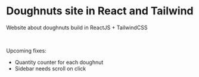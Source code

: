 <h1>Doughnuts site in React and Tailwind</h1>
<p>Website about doughnuts build in ReactJS + TailwindCSS</p></br>
<p>Upcoming fixes:</p>
<ul>
  <li>Quantity counter for each doughnut</li>
  <li>Sidebar needs scroll on click</li>
</ul>
